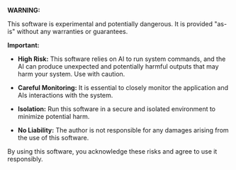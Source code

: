 **WARNING:**

This software is experimental and potentially dangerous. It is provided "as-is" without any warranties or guarantees.

**Important:**

* **High Risk:** This software relies on AI to run system commands, and the AI can produce unexpected and potentially harmful outputs that may harm your system. Use with caution.

* **Careful Monitoring:** It is essential to closely monitor the application and AIs interactions with the system.

* **Isolation:** Run this software in a secure and isolated environment to minimize potential harm.

* **No Liability:** The author is not responsible for any damages arising from the use of this software.

By using this software, you acknowledge these risks and agree to use it responsibly.
